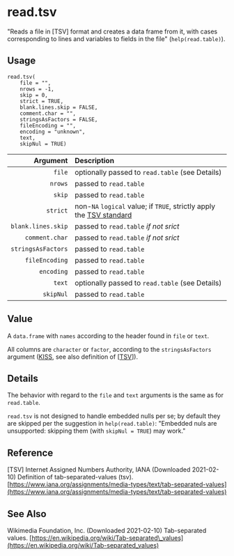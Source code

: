read.tsv
========

"Reads a file in [TSV] format and creates a data frame from it,
with cases corresponding to lines and variables to fields in the
file" (`help(read.table)`).

Usage
-----

    read.tsv(
        file = "",
        nrows = -1,
        skip = 0,
        strict = TRUE,
        blank.lines.skip = FALSE,
        comment.char = "",
        stringsAsFactors = FALSE,
        fileEncoding = "",
        encoding = "unknown",
        text,
        skipNul = TRUE)

|           Argument | Description |
| -----------------: | :---------- |
|             `file` | optionally passed to `read.table` (see Details) |
|            `nrows` | passed to `read.table` |
|             `skip` | passed to `read.table` |
|           `strict` | non-`NA` `logical` value; if `TRUE`, strictly apply the <a href="#TSV">TSV standard</a> |
| `blank.lines.skip` | passed to `read.table` _if not srict_ |
|     `comment.char` | passed to `read.table` _if not srict_ |
| `stringsAsFactors` | passed to `read.table` |
|     `fileEncoding` | passed to `read.table` |
|         `encoding` | passed to `read.table` |
|             `text` | optionally passed to `read.table` (see Details) |
|          `skipNul` | passed to `read.table` |

Value
-----

A `data.frame` with `names` according to the header found in
`file` or `text`.

All columns are `character` or `factor`, according to the
`stringsAsFactors` argument
([KISS](https://en.wikipedia.org/wiki/KISS_principle),
see also definition of
\[<a href="#TSV">TSV</a>\]).

Details
-------

The behavior with regard to the `file` and `text` arguments is
the same as for `read.table`.

`read.tsv` is not designed to handle embedded nulls per se;
by default they are skipped per the suggestion in `help(read.table)`:
"Embedded nuls are unsupported: skipping them (with `skipNul = TRUE`) may work."
 
Reference
---------

<a id="TSV">\[TSV\]</a>
Internet Assigned Numbers Authority, IANA (Downloaded 2021-02-10)
Definition of tab-separated-values (tsv).
[https://www.iana.org/assignments/media-types/text/tab-separated-values](https://www.iana.org/assignments/media-types/text/tab-separated-values)

See Also
--------
Wikimedia Foundation, Inc. (Downloaded 2021-02-10) Tab-separated values.
[https://en.wikipedia.org/wiki/Tab-separated\_values](https://en.wikipedia.org/wiki/Tab-separated_values)
